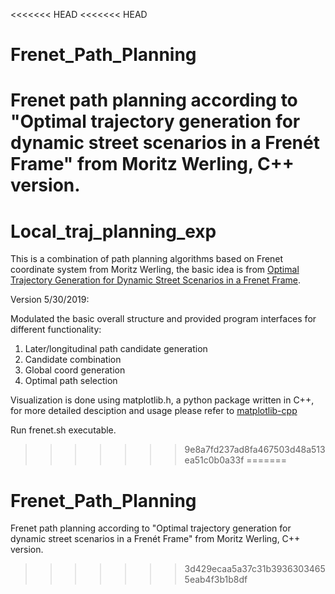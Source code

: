 <<<<<<< HEAD
<<<<<<< HEAD
# Frenet_Path_Planning

Frenet path planning according to "Optimal trajectory generation for dynamic street scenarios in a Frenét Frame" from Moritz Werling, C++ version.
=======
# Local_traj_planning_exp
This is a combination of path planning algorithms based on Frenet coordinate system from Moritz Werling, the basic idea is from  [Optimal Trajectory Generation for Dynamic Street Scenarios in a Frenet Frame](https://ieeexplore.ieee.org/document/5509799).

Version 5/30/2019:

Modulated the basic overall structure and provided program interfaces for different functionality:  
1. Later/longitudinal path candidate generation    
2. Candidate combination   
3. Global coord generation   
4. Optimal path selection    

Visualization is done using matplotlib.h, a python package written in C++, for more detailed desciption and usage please refer to [matplotlib-cpp](https://github.com/lava/matplotlib-cpp)

Run frenet.sh executable.

>>>>>>> 9e8a7fd237ad8fa467503d48a513ea51c0b0a33f
=======
# Frenet_Path_Planning

Frenet path planning according to "Optimal trajectory generation for dynamic street scenarios in a Frenét Frame" from Moritz Werling, C++ version.
>>>>>>> 3d429ecaa5a37c31b39363034655eab4f3b1b8df
